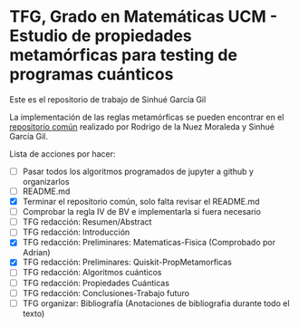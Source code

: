 # TFG, Grado en Matemáticas UCM - Estudio de propiedades metamórficas para testing de programas cuánticos
Este es el repositorio de trabajo de Sinhué García Gil

La implementación de las reglas metamórficas se pueden encontrar en el [repositorio común](https://github.com/rodelanu/TFG.git) realizado por Rodrigo de la Nuez Moraleda y Sinhué García Gil.
<br>

Lista de acciones por hacer:
- [ ] Pasar todos los algoritmos programados de jupyter a github y organizarlos
- [ ] README.md
- [x] Terminar el repositorio común, solo falta revisar el README.md
- [ ] Comprobar la regla IV de BV e implementarla si fuera necesario
- [ ] TFG redacción: Resumen/Abstract
- [ ] TFG redacción: Introducción
- [x] TFG redacción: Preliminares: Matematicas-Fisica (Comprobado por Adrian)
- [x] TFG redacción: Preliminares: Quiskit-PropMetamorficas
- [ ] TFG redacción: Algoritmos cuánticos
- [ ] TFG redacción: Propiedades Cuánticas
- [ ] TFG redacción: Conclusiones-Trabajo futuro
- [ ] TFG organizar: Bibliografía (Anotaciones de bibliografia durante todo el texto)
